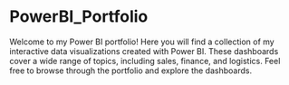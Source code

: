 # PowerBI_Portfolio
Welcome to my Power BI portfolio! Here you will find a collection of my interactive data visualizations created with Power BI. These dashboards cover a wide range of topics, including sales, finance, and logistics. Feel free to browse through the portfolio and explore the dashboards.
